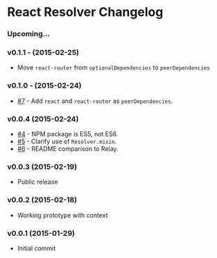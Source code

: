 # React Resolver Changelog

### Upcoming...


### v0.1.1 - (2015-02-25)

- Move `react-router` from `optionalDependencies` to `peerDependencies`


### v0.1.0 - (2015-02-24)

- [#7][7] - Add `react` and `react-router` as `peerDependencies`.


### v0.0.4 (2015-02-24)

- [#4][4] - NPM package is ES5, not ES6.
- [#5][5] - Clarify use of `Resolver.mixin`.
- [#6][6] - README comparison to Relay.


### v0.0.3 (2015-02-19)

- Public release


### v0.0.2 (2015-02-18)

- Working prototype with context


### v0.0.1 (2015-01-29)

- Initial commit


[4]: https://github.com/ericclemmons/react-resolver/pull/4
[5]: https://github.com/ericclemmons/react-resolver/issues/5
[6]: https://github.com/ericclemmons/react-resolver/issues/6
[7]: https://github.com/ericclemmons/react-resolver/issues/7
